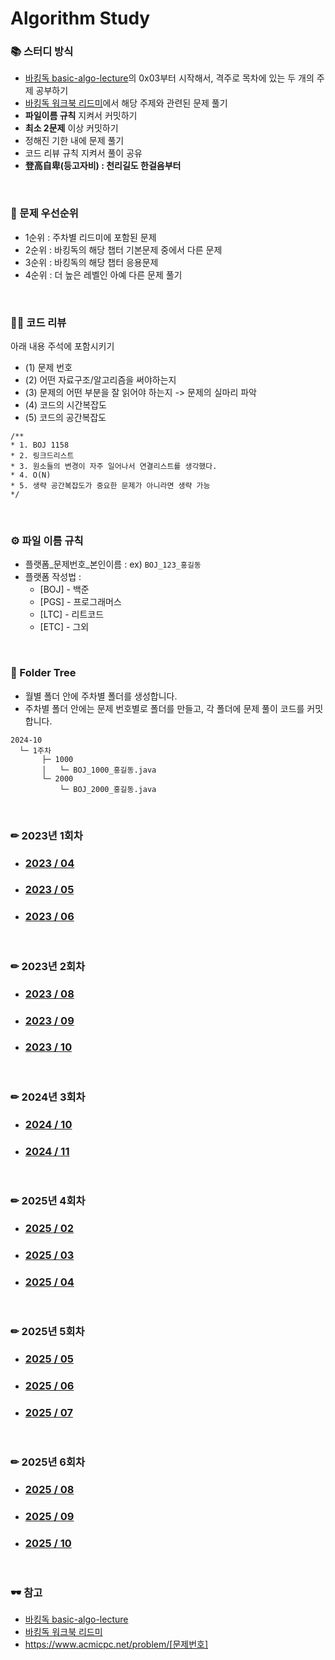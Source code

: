# Algorithm Study

### 📚 스터디 방식
- [바킹독 basic-algo-lecture](https://github.com/encrypted-def/basic-algo-lecture)의 0x03부터 시작해서, 격주로 목차에 있는 두 개의 주제 공부하기
- [바킹독 워크북 리드미](https://github.com/encrypted-def/basic-algo-lecture/blob/master/workbook.md)에서 해당 주제와 관련된 문제 풀기
- **파일이름 규칙** 지켜서 커밋하기
- **최소 2문제** 이상 커밋하기
- 정해진 기한 내에 문제 풀기
- 코드 리뷰 규칙 지켜서 풀이 공유
- **登高自卑(등고자비) : 천리길도 한걸음부터**

<br/>

### 💪 문제 우선순위
- 1순위 : 주차별 리드미에 포함된 문제
- 2순위 : 바킹독의 해당 챕터 기본문제 중에서 다른 문제
- 3순위 : 바킹독의 해당 챕터 응용문제
- 4순위 : 더 높은 레벨인 아예 다른 문제 풀기

<br/>

### 🧑‍💻 코드 리뷰
아래 내용 주석에 포함시키기
- (1) 문제 번호
- (2) 어떤 자료구조/알고리즘을 써야하는지
- (3) 문제의 어떤 부분을 잘 읽어야 하는지 -> 문제의 실마리 파악
- (4) 코드의 시간복잡도
- (5) 코드의 공간복잡도

```
/**
* 1. BOJ 1158
* 2. 링크드리스트
* 3. 원소들의 변경이 자주 일어나서 연결리스트를 생각했다.
* 4. O(N)
* 5. 생략 공간복잡도가 중요한 문제가 아니라면 생략 가능
*/
```

<br/>

### ⚙️ 파일 이름 규칙
- 플랫폼_문제번호_본인이름 : ex) `BOJ_123_홍길동`
- 플랫폼 작성법 :
  * [BOJ] - 백준 
  * [PGS] - 프로그래머스
  * [LTC] - 리트코드
  * [ETC] - 그외

<br/>

### 📁 Folder Tree
- 월별 폴더 안에 주차별 폴더를 생성합니다.
- 주차별 폴더 안에는 문제 번호별로 폴더를 만들고, 각 폴더에 문제 풀이 코드를 커밋합니다.
```
2024-10
  └─ 1주차
       ├─ 1000
       │   └─ BOJ_1000_홍길동.java
       └─ 2000
           └─ BOJ_2000_홍길동.java
```
    
<br/>

### ✏ 2023년 1회차
- ### [2023 / 04](2023-04)
- ### [2023 / 05](2023-05)
- ### [2023 / 06](2023-06)

<br/>

### ✏ 2023년 2회차
- ### [2023 / 08](2023-08)
- ### [2023 / 09](2023-09)
- ### [2023 / 10](2023-10)

<br/>

### ✏ 2024년 3회차
- ### [2024 / 10](2024-10)
- ### [2024 / 11](2024-11)

<br/>

### ✏ 2025년 4회차
- ### [2025 / 02](2025-02)
- ### [2025 / 03](2025-03)
- ### [2025 / 04](2025-04)

<br/>

### ✏ 2025년 5회차
- ### [2025 / 05](2025-05)
- ### [2025 / 06](2025-06)
- ### [2025 / 07](2025-07)

<br/>

### ✏ 2025년 6회차
- ### [2025 / 08](2025-08)
- ### [2025 / 09](2025-09)
- ### [2025 / 10](2025-10)

<br/>

### 🕶️ 참고
- [바킹독 basic-algo-lecture](https://github.com/encrypted-def/basic-algo-lecture)
- [바킹독 워크북 리드미](https://github.com/encrypted-def/basic-algo-lecture/blob/master/workbook.md)
- https://www.acmicpc.net/problem/[문제번호]
